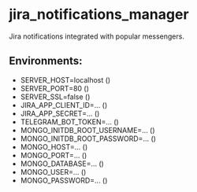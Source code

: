 # jira_notifications_manager
Jira notifications integrated with popular messengers.


## Environments:
- SERVER_HOST=localhost ()
- SERVER_PORT=80 ()
- SERVER_SSL=false ()
- JIRA_APP_CLIENT_ID=... ()
- JIRA_APP_SECRET=... ()
- TELEGRAM_BOT_TOKEN=... ()
- MONGO_INITDB_ROOT_USERNAME=... ()
- MONGO_INITDB_ROOT_PASSWORD=... ()
- MONGO_HOST=... ()
- MONGO_PORT=... ()
- MONGO_DATABASE=... ()
- MONGO_USER=... ()
- MONGO_PASSWORD=... ()